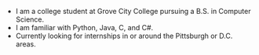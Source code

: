 - I am a college student at Grove City College pursuing a B.S. in Computer Science.
- I am familiar with Python, Java, C, and C#.
- Currently looking for internships in or around the Pittsburgh or D.C. areas.

<!---
hudsonhadley/hudsonhadley is a ✨ special ✨ repository because its `README.md` (this file) appears on your GitHub profile.
You can click the Preview link to take a look at your changes.
--->
